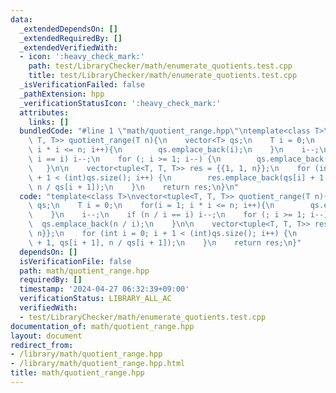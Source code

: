 ```yaml
---
data:
  _extendedDependsOn: []
  _extendedRequiredBy: []
  _extendedVerifiedWith:
  - icon: ':heavy_check_mark:'
    path: test/LibraryChecker/math/enumerate_quotients.test.cpp
    title: test/LibraryChecker/math/enumerate_quotients.test.cpp
  _isVerificationFailed: false
  _pathExtension: hpp
  _verificationStatusIcon: ':heavy_check_mark:'
  attributes:
    links: []
  bundledCode: "#line 1 \"math/quotient_range.hpp\"\ntemplate<class T>\nvector<tuple<T,\
    \ T, T>> quotient_range(T n){\n    vector<T> qs;\n    T i = 0;\n    for(i = 1;\
    \ i * i <= n; i++){\n        qs.emplace_back(i);\n    }\n    i--;\n    if (n /\
    \ i == i) i--;\n    for (; i >= 1; i--) {\n        qs.emplace_back(n / i);\n \
    \   }\n\n    vector<tuple<T, T, T>> res = {{1, 1, n}};\n    for (int i = 0; i\
    \ + 1 < (int)qs.size(); i++) {\n        res.emplace_back(qs[i] + 1, qs[i + 1],\
    \ n / qs[i + 1]);\n    }\n    return res;\n}\n"
  code: "template<class T>\nvector<tuple<T, T, T>> quotient_range(T n){\n    vector<T>\
    \ qs;\n    T i = 0;\n    for(i = 1; i * i <= n; i++){\n        qs.emplace_back(i);\n\
    \    }\n    i--;\n    if (n / i == i) i--;\n    for (; i >= 1; i--) {\n      \
    \  qs.emplace_back(n / i);\n    }\n\n    vector<tuple<T, T, T>> res = {{1, 1,\
    \ n}};\n    for (int i = 0; i + 1 < (int)qs.size(); i++) {\n        res.emplace_back(qs[i]\
    \ + 1, qs[i + 1], n / qs[i + 1]);\n    }\n    return res;\n}"
  dependsOn: []
  isVerificationFile: false
  path: math/quotient_range.hpp
  requiredBy: []
  timestamp: '2024-04-27 06:32:39+09:00'
  verificationStatus: LIBRARY_ALL_AC
  verifiedWith:
  - test/LibraryChecker/math/enumerate_quotients.test.cpp
documentation_of: math/quotient_range.hpp
layout: document
redirect_from:
- /library/math/quotient_range.hpp
- /library/math/quotient_range.hpp.html
title: math/quotient_range.hpp
---
```

